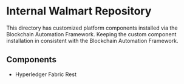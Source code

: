 # Internal Walmart Repository

This directory has customized platform components
installed via the Blockchain Automation Framework.
Keeping the custom component installation in
consistent with the Blockchain Automation Framework.

## Components

- Hyperledger Fabric Rest
